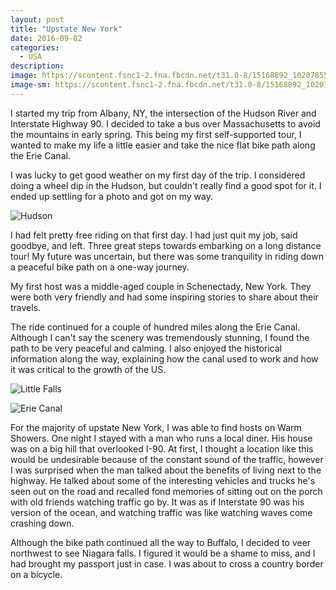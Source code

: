 ```yaml
---
layout: post
title: "Upstate New York"
date: 2016-09-02
categories:
  - USA
description:
image: https://scontent.fsnc1-2.fna.fbcdn.net/t31.0-8/15168892_10207855768452356_1203922894049918460_o.jpg
image-sm: https://scontent.fsnc1-2.fna.fbcdn.net/t31.0-8/15168892_10207855768452356_1203922894049918460_o.jpg
---
```


I started my trip from Albany, NY, the intersection of the Hudson River and Interstate Highway 90. I decided to take a bus over Massachusetts to avoid the mountains in early spring. This being my first self-supported tour, I wanted to make my life a little easier and take the nice flat bike path along the Erie Canal.

I was lucky to get good weather on my first day of the trip. I considered doing a wheel dip in the Hudson, but couldn't really find a good spot for it. I ended up settling for a photo and got on my way.

![Hudson](https://scontent.fsnc1-2.fna.fbcdn.net/t31.0-8/15068956_10207855761292177_1995418853032312993_o.jpg)

I had felt pretty free riding on that first day. I had just quit my job, said goodbye, and left. Three great steps towards embarking on a long distance tour! My future was uncertain, but there was some tranquility in riding down a peaceful bike path on a one-way journey.

My first host was a middle-aged couple in Schenectady, New York. They were both very friendly and had some inspiring stories to share about their travels.

The ride continued for a couple of hundred miles along the Erie Canal. Although I can't say the scenery was tremendously stunning, I found the path to be very peaceful and calming. I also enjoyed the historical information along the way, explaining how the canal used to work and how it was critical to the growth of the US.

![Little Falls](https://scontent.fsnc1-2.fna.fbcdn.net/t31.0-8/15156865_10207855762852216_6096271727471583751_o.jpg)

![Erie Canal](https://scontent.fsnc1-2.fna.fbcdn.net/t31.0-8/15123191_10207855773692487_9070249209029828155_o.jpg)

For the majority of upstate New York, I was able to find hosts on Warm Showers. One night I stayed with a man who runs a local diner. His house was on a big hill that overlooked I-90. At first, I thought a location like this would be undesirable because of the constant sound of the traffic, however I was surprised when the man talked about the benefits of living next to the highway. He talked about some of the interesting vehicles and trucks he's seen out on the road and recalled fond memories of sitting out on the porch with old friends watching traffic go by. It was as if Interstate 90 was his version of the ocean, and watching traffic was like watching waves come crashing down.

Although the bike path continued all the way to Buffalo, I decided to veer northwest to see Niagara falls. I figured it would be a shame to miss, and I had brought my passport just in case. I was about to cross a country border on a bicycle.
